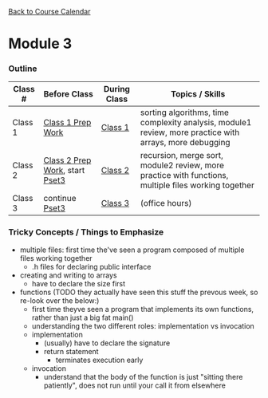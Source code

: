 [Back to Course Calendar](../../..)
# Module 3

### Outline

Class # | Before Class | During Class | Topics / Skills
--------|--------------|--------------|----------------
Class 1 | [Class 1 Prep Work](./materials/class1-prep) | [Class 1](./materials/class1) | sorting algorithms, time complexity analysis, module1 review, more practice with arrays, more debugging
Class 2 | [Class 2 Prep Work](./materials/class2-prep), start [Pset3](TODO) | [Class 2](./materials/class2) | recursion, merge sort, module2 review, more practice with functions, multiple files working together
Class 3 | continue [Pset3](TODO) | [Class 3](./materials/class3) | (office hours)

### Tricky Concepts / Things to Emphasize

* multiple files: first time the've seen a program composed of multiple files working together
  * .h files for declaring public interface
* creating and writing to arrays
  * have to declare the size first
* functions (TODO they actually have seen this stuff the prevous week, so re-look over the below:)
  * first time theyve seen a program that implements its own functions, rather than just a big fat main()
  * understanding the two different roles: implementation vs invocation 
  * implementation
    * (usually) have to declare the signature
    * return statement
      * terminates execution early 
  * invocation
    * understand that the body of the function is just "sitting there patiently", does not run until your call it from elsewhere

